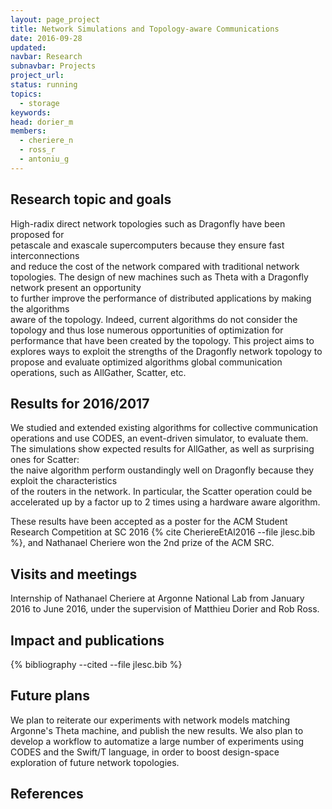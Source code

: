 ```yaml
---
layout: page_project
title: Network Simulations and Topology-aware Communications
date: 2016-09-28
updated:
navbar: Research
subnavbar: Projects
project_url:
status: running
topics: 
  - storage
keywords:
head: dorier_m
members:
  - cheriere_n
  - ross_r
  - antoniu_g
---
```


## Research topic and goals

High-radix direct network topologies such as Dragonfly have been proposed for  
petascale and exascale supercomputers because they ensure fast interconnections  
and reduce the cost of the network compared with traditional network topologies. 
The design of new machines such as Theta with a Dragonfly network present an opportunity  
to further improve the performance of distributed applications by making the algorithms  
aware of the topology. Indeed, current algorithms do not consider the topology and thus
lose numerous opportunities of optimization for performance that have been created by the topology. 
This project aims to explores ways to exploit the strengths of the Dragonfly network topology
to propose and evaluate optimized algorithms  global communication operations, such as AllGather, Scatter, etc.

## Results for 2016/2017

We studied and extended existing algorithms for collective communication operations and use CODES,
an event-driven simulator, to evaluate them. The simulations show expected results for AllGather, as well as surprising ones for Scatter:  
the naive algorithm perform oustandingly well on Dragonfly because they exploit the characteristics  
of the routers in the network. In particular, the Scatter operation could be accelerated up 
by a factor up to 2 times using a hardware aware algorithm. 

These results have been accepted as a poster for the ACM Student Research Competition at SC 2016 {% cite CheriereEtAl2016 --file jlesc.bib %}, and Nathanael Cheriere won the 2nd prize of the ACM SRC.

## Visits and meetings

Internship of Nathanael Cheriere at Argonne National Lab from January 2016 to June 2016, under the supervision of Matthieu Dorier and Rob Ross.

## Impact and publications

{% bibliography --cited --file jlesc.bib %}


## Future plans

We plan to reiterate our experiments with network models matching Argonne's Theta machine, and publish the new results.
We also plan to develop a workflow to automatize a large number of experiments using CODES and the Swift/T language, in order to boost design-space exploration of future network topologies.

## References
